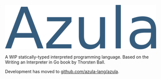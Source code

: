 <img src="https://github.com/OisinA/Azula/blob/master/azula_text.png" width="500" />

A WIP statically-typed interpreted programming language.
Based on the Writing an Interpreter in Go book by Thorsten Ball.

Development has moved to [github.com/azula-lang/azula](https://github.com/azula-lang/azula).
